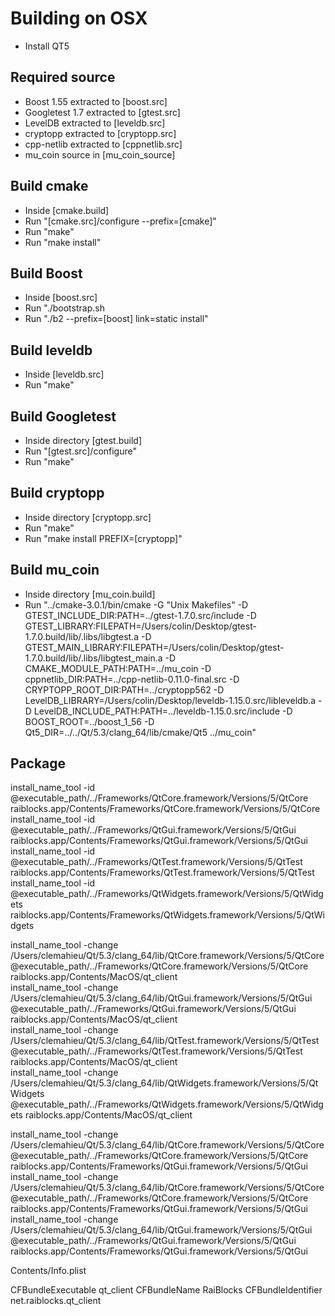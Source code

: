 # Building on OSX
* Install QT5

## Required source
* Boost 1.55 extracted to [boost.src]
* Googletest 1.7 extracted to [gtest.src]
* LevelDB extracted to [leveldb.src]
* cryptopp extracted to [cryptopp.src]
* cpp-netlib extracted to [cppnetlib.src]
* mu_coin source in [mu_coin_source]

## Build cmake
* Inside [cmake.build]
* Run "[cmake.src]/configure --prefix=[cmake]"
* Run "make"
* Run "make install"

## Build Boost
* Inside [boost.src]
* Run "./bootstrap.sh
* Run "./b2 --prefix=[boost] link=static install"

## Build leveldb
* Inside [leveldb.src]
* Run "make"

## Build Googletest
* Inside directory [gtest.build]
* Run "[gtest.src]/configure"
* Run "make"

## Build cryptopp
* Inside directory [cryptopp.src]
* Run "make"
* Run "make install PREFIX=[cryptopp]"

## Build mu_coin
* Inside directory [mu_coin.build]
* Run "../cmake-3.0.1/bin/cmake -G "Unix Makefiles" -D GTEST_INCLUDE_DIR:PATH=../gtest-1.7.0.src/include -D GTEST_LIBRARY:FILEPATH=/Users/colin/Desktop/gtest-1.7.0.build/lib/.libs/libgtest.a -D GTEST_MAIN_LIBRARY:FILEPATH=/Users/colin/Desktop/gtest-1.7.0.build/lib/.libs/libgtest_main.a -D CMAKE_MODULE_PATH:PATH=../mu_coin -D cppnetlib_DIR:PATH=../cpp-netlib-0.11.0-final.src -D CRYPTOPP_ROOT_DIR:PATH=../cryptopp562 -D LevelDB_LIBRARY=/Users/colin/Desktop/leveldb-1.15.0.src/libleveldb.a -D LevelDB_INCLUDE_PATH:PATH=../leveldb-1.15.0.src/include -D BOOST_ROOT=../boost_1_56 -D Qt5_DIR=../../Qt/5.3/clang_64/lib/cmake/Qt5 ../mu_coin"

## Package
install_name_tool -id @executable_path/../Frameworks/QtCore.framework/Versions/5/QtCore raiblocks.app/Contents/Frameworks/QtCore.framework/Versions/5/QtCore  
install_name_tool -id @executable_path/../Frameworks/QtGui.framework/Versions/5/QtGui raiblocks.app/Contents/Frameworks/QtGui.framework/Versions/5/QtGui  
install_name_tool -id @executable_path/../Frameworks/QtTest.framework/Versions/5/QtTest raiblocks.app/Contents/Frameworks/QtTest.framework/Versions/5/QtTest  
install_name_tool -id @executable_path/../Frameworks/QtWidgets.framework/Versions/5/QtWidgets raiblocks.app/Contents/Frameworks/QtWidgets.framework/Versions/5/QtWidgets  
  
install_name_tool -change /Users/clemahieu/Qt/5.3/clang_64/lib/QtCore.framework/Versions/5/QtCore @executable_path/../Frameworks/QtCore.framework/Versions/5/QtCore raiblocks.app/Contents/MacOS/qt_client  
install_name_tool -change /Users/clemahieu/Qt/5.3/clang_64/lib/QtGui.framework/Versions/5/QtGui @executable_path/../Frameworks/QtGui.framework/Versions/5/QtGui raiblocks.app/Contents/MacOS/qt_client  
install_name_tool -change /Users/clemahieu/Qt/5.3/clang_64/lib/QtTest.framework/Versions/5/QtTest @executable_path/../Frameworks/QtTest.framework/Versions/5/QtTest raiblocks.app/Contents/MacOS/qt_client  
install_name_tool -change /Users/clemahieu/Qt/5.3/clang_64/lib/QtWidgets.framework/Versions/5/QtWidgets @executable_path/../Frameworks/QtWidgets.framework/Versions/5/QtWidgets raiblocks.app/Contents/MacOS/qt_client  
  
install_name_tool -change /Users/clemahieu/Qt/5.3/clang_64/lib/QtCore.framework/Versions/5/QtCore @executable_path/../Frameworks/QtCore.framework/Versions/5/QtCore raiblocks.app/Contents/Frameworks/QtGui.framework/Versions/5/QtGui  
install_name_tool -change /Users/clemahieu/Qt/5.3/clang_64/lib/QtCore.framework/Versions/5/QtCore @executable_path/../Frameworks/QtCore.framework/Versions/5/QtCore raiblocks.app/Contents/Frameworks/QtGui.framework/Versions/5/QtGui  
install_name_tool -change /Users/clemahieu/Qt/5.3/clang_64/lib/QtGui.framework/Versions/5/QtGui @executable_path/../Frameworks/QtGui.framework/Versions/5/QtGui raiblocks.app/Contents/Frameworks/QtGui.framework/Versions/5/QtGui  
  
Contents/Info.plist
<?xml version="1.0" encoding="UTF-8"?>
<!DOCTYPE plist PUBLIC "-//Apple//DTD PLIST 1.0//EN" "http://www.apple.com/DTDs/PropertyList-1.0.dtd">
<plist version="1.0">
<dict>
	<key>CFBundleExecutable</key>
	<string>qt_client</string>
	<key>CFBundleName</key>
	<string>RaiBlocks</string>
	<key>CFBundleIdentifier</key>
	<string>net.raiblocks.qt_client</string>
</dict>
</plist>
